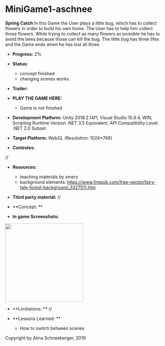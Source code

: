 # MiniGame1-aschnee

**Spring Catch**
In this Game the User plays a little bug, which has to collect flowers in order to build his own home. The User has to help him collect
those flowers. While trying to collect as many flowers as possible he has to avoid the bees because those can kill the bug. 
The little bug has three lifes and the Game ends when he has lost all three.

+ **Progress:** 2%
+ **Status:** 
	- concept finished
	- changing scenes works
 
+ **Trailer:** 
+ **PLAY THE GAME HERE:** 
	- Game is not finished
+ **Development Platform:** 
	Unity 2018.2.14f1, 
	Visual Studio 15.9.4, 
	WIN, 
	Scripting Runtime Version .NET 3.5 Equivalent, 
	API Compatibility Level: .NET 2.0 Subset
+ **Target Platform:** 
	WebGL (Resolution: 1024*768)

 
+ **Controles:** 

// 
+ **Resources:** 

	- teaching materials by smers		
	- background elements: https://www.freepik.com/free-vector/fairy-tale-forest-background_3327511.htm 	


 
+ **Third party material:**
 //	

+ **Concept:
**
 
	
+ **In game Screenshots:**

<div>
<img src="./Screenshots/firstScreenshots.PNG" width="250">
</div>

+ **Limitations:
** //  
 
+ **Lessons Learned:
**   
	- How to switch between scenes   
	


Copyright by Alina Schneeberger, 2019
